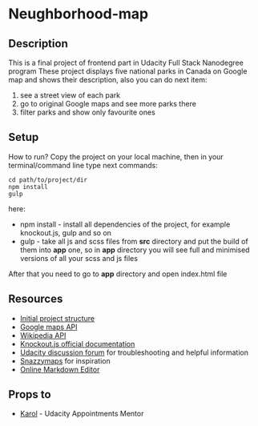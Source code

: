 # Neughborhood-map

## Description
This is a final project of frontend part in Udacity Full Stack Nanodegree program
These project displays five national parks in Canada on Google map
 and shows their description, also you can do next item: 
1) see a street view of each park
2) go to original Google maps and see more parks there
3) filter parks and show only favourite ones 


## Setup
How to run? Copy the project on your local machine, 
then in your terminal/command line type next commands:

```
cd path/to/project/dir
npm install
gulp

```

here:

- npm install - install all dependencies of the project, for example knockout.js, gulp and so on
- gulp - take all js and scss files from **src** directory and put the build of them into **app** one,
 so in **app** directory you will see full and minimised versions of all your scss and js files

After that you need to go to **app** directory and open index.html file
  
  
## Resources  
- [Initial project structure]
- [Google maps API]
- [Wikipedia API]
- [Knockout.js official documentation]
- [Udacity discussion forum] for troubleshooting and helpful information 
- [Snazzymaps] for inspiration
- [Online Markdown Editor]



## Props to
- [Karol] - Udacity Appointments Mentor

[Initial project structure]: https://github.com/HosseinKarami/fastshell
[Google maps API]: https://developers.google.com/maps/web/
[Wikipedia API]: https://www.mediawiki.org/wiki/API:Main_page
[Knockout.js official documentation]: http://knockoutjs.com/
[Udacity discussion forum]: https://discussions.udacity.com/
[Snazzymaps]: https://snazzymaps.com/
[Online Markdown Editor]: https://dillinger.io/

[Karol]: https://discussions.udacity.com/u/karol/summary
